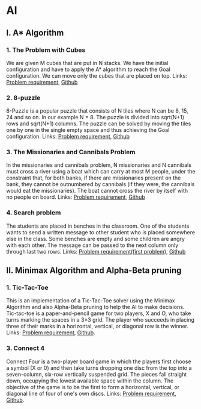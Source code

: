 # AI

## I. A* Algorithm

### 1. The Problem with Cubes
  We are given M cubes that are put in N stacks. We have the initial configuration and have to apply the A* algorithm to reach the Goal configuration. We can move only the cubes that are placed on top. Links: [Problem requirement](https://drive.google.com/drive/folders/1-b8lHmrSZTDLMr80QjPv_2Iyhb6NL519), [Github](https://github.com/AndraRaco/AI/blob/master/Algoritmul%20A%20star/Problema%20blocurilor.py)
  
### 2. 8-puzzle
  8-Puzzle is a popular puzzle that consists of N tiles where N can be 8, 15, 24 and so on. In our example N = 8. The puzzle is divided into sqrt(N+1) rows and sqrt(N+1) columns. The puzzle can be solved by moving the tiles one by one in the single empty space and thus achieving the Goal configuration. Links: [Problem requirement](https://drive.google.com/drive/folders/1-b8lHmrSZTDLMr80QjPv_2Iyhb6NL519), [Github](https://github.com/AndraRaco/AI/blob/master/Algoritmul%20A%20star/8-puzzle.py)

### 3. The Missionaries and Cannibals Problem
  In the missionaries and cannibals problem, N missionaries and N cannibals must cross a river using a boat which can carry at most M people, under the constraint that, for both banks, if there are missionaries present on the bank, they cannot be outnumbered by cannibals (if they were, the cannibals would eat the missionaries). The boat cannot cross the river by itself with no people on board. Links: [Problem requirement](https://drive.google.com/drive/folders/1-b8lHmrSZTDLMr80QjPv_2Iyhb6NL519), [Github](https://github.com/AndraRaco/AI/blob/master/Algoritmul%20A%20star/Problema%20canibalilor%20si%20misionarilor.py)

### 4. Search problem 
  The students are placed in benches in the classroom. One of the students wants to send a written message to other student who is placed somewhere else in the class. Some benches are empty and some children are angry with each other. The message can be passed to the next column only through last two rows. Links: [Problem requirement(first problem)](https://drive.google.com/drive/folders/1-b8lHmrSZTDLMr80QjPv_2Iyhb6NL519), [Github](https://github.com/AndraRaco/AI/blob/master/Algoritmul%20A%20star/Problema%20de%20cautare%20(mesaj).py)
  
## II. Minimax Algorithm and Alpha-Beta pruning

### 1. Tic-Tac-Toe
  This is an implementation of a Tic-Tac-Toe solver using the Minimax Algorithm and also Alpha-Beta pruning to help the AI to make decisions. Tic-tac-toe is a paper-and-pencil game for two players, X and O, who take turns marking the spaces in a 3×3 grid. The player who succeeds in placing three of their marks in a horizontal, vertical, or diagonal row is the winner. Links: [Problem requirement](https://drive.google.com/drive/folders/1_yPjMZjoC5ccjDDAHNqd42w9J_lUnEdP), [Github](https://github.com/AndraRaco/AI/blob/master/Algoritmul%20A%20star/X%20si%200.py).

### 3. Connect 4
  Connect Four is a two-player board game in which the players first choose a symbol (X or 0) and then take turns dropping one disc from the top into a seven-column, six-row vertically suspended grid. The pieces fall straight down, occupying the lowest available space within the column. The objective of the game is to be the first to form a horizontal, vertical, or diagonal line of four of one's own discs. Links: [Problem requirement](https://drive.google.com/drive/folders/1_yPjMZjoC5ccjDDAHNqd42w9J_lUnEdP), [Github](https://github.com/AndraRaco/AI/blob/master/Minimax%20Algorithm%20and%20Alpha-Beta%20pruning/Connect%204.py).

